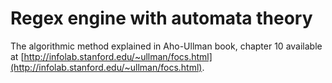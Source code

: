 # Regex engine with automata theory

The algorithmic method explained in Aho-Ullman book, chapter 10 available
at [http://infolab.stanford.edu/~ullman/focs.html](http://infolab.stanford.edu/~ullman/focs.html).
